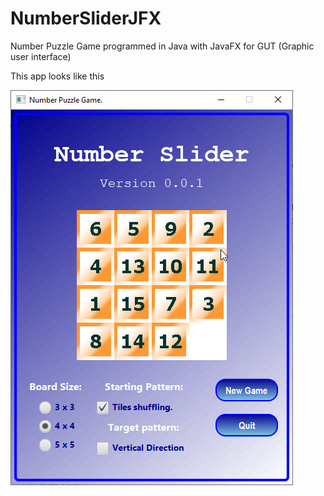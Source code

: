 # NumberSliderJFX
Number Puzzle Game programmed in Java with JavaFX for GUT (Graphic user interface)

This app looks like this

![](slider01.jpg)
